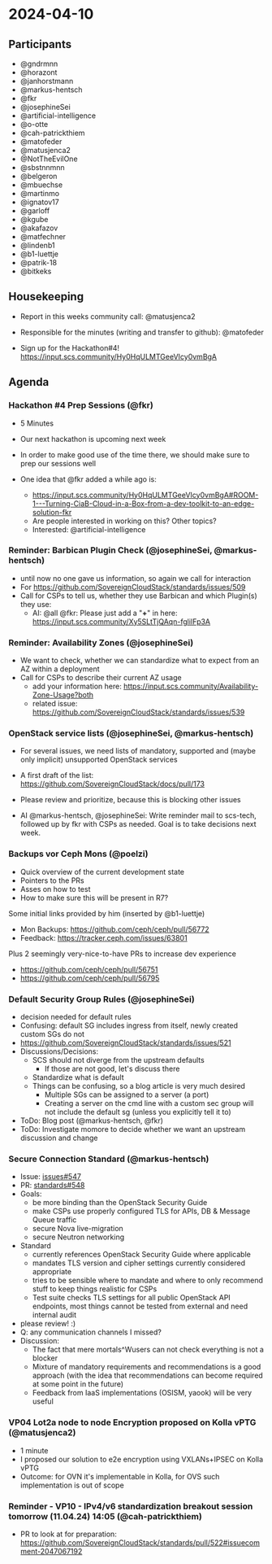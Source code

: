 # 2024-04-10

## Participants

- @gndrmnn
- @horazont
- @janhorstmann
- @markus-hentsch
- @fkr
- @josephineSei
- @artificial-intelligence
- @o-otte
- @cah-patrickthiem
- @matofeder
- @matusjenca2
- @NotTheEvilOne
- @sbstnnmnn
- @belgeron
- @mbuechse
- @martinmo
- @ignatov17
- @garloff
- @kgube
- @akafazov
- @matfechner
- @lindenb1
- @b1-luettje
- @patrik-18
- @bitkeks

## Housekeeping

- Report in this weeks community call: @matusjenca2

- Responsible for the minutes (writing and transfer to github): @matofeder

- Sign up for the Hackathon#4! <https://input.scs.community/Hy0HqULMTGeeVIcy0vmBgA>

## Agenda

### Hackathon #4 Prep Sessions (@fkr)

- 5 Minutes

- Our next hackathon is upcoming next week
- In order to make good use of the time there, we should make sure to prep our sessions well
- One idea that @fkr added a while ago is:
  - <https://input.scs.community/Hy0HqULMTGeeVIcy0vmBgA#ROOM-1---Turning-CiaB-Cloud-in-a-Box-from-a-dev-toolkit-to-an-edge-solution-fkr>
  - Are people interested in working on this? Other topics?
  - Interested: @artificial-intelligence

### Reminder: Barbican Plugin Check (@josephineSei, @markus-hentsch)

- until now no one gave us information, so again we call for interaction
- For <https://github.com/SovereignCloudStack/standards/issues/509>
- Call for CSPs to tell us, whether they use Barbican and which Plugin(s) they use:
  - AI: @all @fkr: Please just add a "**+**" in here: <https://input.scs.community/Xy5SLtTjQAqn-fgliIFp3A>

### Reminder: Availability Zones (@josephineSei)

- We want to check, whether we can standardize what to expect from an AZ within a deployment
- Call for CSPs to describe their current AZ usage
  - add your information here: <https://input.scs.community/Availability-Zone-Usage?both>
  - related issue: <https://github.com/SovereignCloudStack/standards/issues/539>

### OpenStack service lists (@josephineSei, @markus-hentsch)

- For several issues, we need lists of mandatory, supported and (maybe only implicit) unsupported OpenStack services
- A first draft of the list: <https://github.com/SovereignCloudStack/docs/pull/173>
- Please review and prioritize, because this is blocking other issues

- AI @markus-hentsch, @josephineSei: Write reminder mail to scs-tech, followed up by fkr with CSPs as needed. Goal is to take decisions next week.

### Backups vor Ceph Mons (@poelzi)

- Quick overview of the current development state
- Pointers to the PRs
- Asses on how to test
- How to make sure this will be present in R7?

Some initial links provided by him (inserted by @b1-luettje)

- Mon Backups: <https://github.com/ceph/ceph/pull/56772>
- Feedback: <https://tracker.ceph.com/issues/63801>

Plus 2 seemingly very-nice-to-have PRs to increase dev experience

- <https://github.com/ceph/ceph/pull/56751>
- <https://github.com/ceph/ceph/pull/56795>

### Default Security Group Rules (@josephineSei)

- decision needed for default rules
- Confusing: default SG includes ingress from itself, newly created custom SGs do not
- <https://github.com/SovereignCloudStack/standards/issues/521>
- Discussions/Decisions:
  - SCS should not diverge from the upstream defaults
    - If those are not good, let's discuss there
  - Standardize what is default
  - Things can be confusing, so a blog article is very much desired
    - Multiple SGs can be assigned to a server (a port)
    - Creating a server on the cmd line with a custom sec group will not include the default sg (unless you explicitly tell it to)
- ToDo: Blog post (@markus-hentsch, @fkr)
- ToDo: Investigate momore to decide whether we want an upstream discussion and change

### Secure Connection Standard (@markus-hentsch)

- Issue: [issues#547](https://github.com/SovereignCloudStack/standards/issues/547)
- PR: [standards#548](https://github.com/SovereignCloudStack/standards/pull/548)
- Goals:
  - be more binding than the OpenStack Security Guide
  - make CSPs use properly configured TLS for APIs, DB & Message Queue traffic
  - secure Nova live-migration
  - secure Neutron networking
- Standard
  - currently references OpenStack Security Guide where applicable
  - mandates TLS version and cipher settings currently considered appropriate
  - tries to be sensible where to mandate and where to only recommend stuff to keep things realistic for CSPs
  - Test suite checks TLS settings for all public OpenStack API endpoints, most things cannot be tested from external and need internal audit
- please review! :)
- Q: any communication channels I missed?
- Discussion:
  - The fact that mere mortals^Wusers can not check everything is not a blocker
  - Mixture of mandatory requirements and recommendations is a good approach (with the idea that recommendations can become required at some point in the future)
  - Feedback from IaaS implementations (OSISM, yaook) will be very useful

### VP04 Lot2a node to node Encryption proposed on Kolla vPTG (@matusjenca2)

- 1 minute
- I proposed our solution to e2e encryption using VXLANs+IPSEC on Kolla vPTG
- Outcome: for OVN it's implementable in Kolla, for OVS such implementation is out of scope

### Reminder - VP10 - IPv4/v6 standardization breakout session tomorrow (11.04.24) 14:05 (@cah-patrickthiem)

- PR to look at for preparation: <https://github.com/SovereignCloudStack/standards/pull/522#issuecomment-2047067192>
